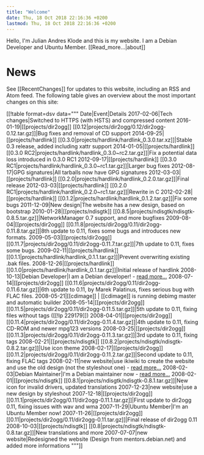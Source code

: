 ```yaml
---
title: "Welcome"
date: Thu, 18 Oct 2018 22:16:36 +0200
lastmod: Thu, 18 Oct 2018 22:16:36 +0200
---
```




Hello, I'm Julian Andres Klode and this is my website. I am a Debian
Developer and Ubuntu Member. [[Read_more...|about]]

# News

See [[RecentChanges]] for updates to this website, including an RSS and
Atom feed. The following table gives an overview about the most important
changes on this site:

[[!table format=dsv data="""
Date|Event|Details
2017-02-06|Tech changes|Switched to HTTPS (with HSTS) and compressed content
2016-01-19|[[projects/dir2ogg]] [[0.12|projects/dir2ogg/0.12/dir2ogg-0.12.tar.gz]]|Bug fixes and removal of CD support
2014-09-25|[[projects/hardlink]] [[0.3.0|projects/hardlink/hardlink_0.3.0.tar.xz]]|Stable 0.3 release, added including xattr support
2014-01-05|[[projects/hardlink]] [[0.3.0 RC2|projects/hardlink/hardlink_0.3.0~rc2.tar.gz]]|Fix a potential data loss introduced in 0.3.0 RC1
2012-09-17|[[projects/hardlink]] [[0.3.0 RC1|projects/hardlink/hardlink_0.3.0~rc1.tar.gz]]|Larger bug fixes
2012-08-17|GPG signatures|All tarballs now have GPG signatures
2012-03-03|[[projects/hardlink]] [[0.2.0|projects/hardlink/hardlink_0.2.0.tar.gz]]|Final release
2012-03-03|[[projects/hardlink]] [[0.2.0 RC1|projects/hardlink/hardlink_0.2.0~rc1.tar.gz]]|Rewrite in C
2012-02-28|[[projects/hardlink]] [[0.1.2|projects/hardlink/hardlink_0.1.2.tar.gz]]|Fix some bugs
2011-12-09|New design|The website has a new design, based on bootstrap
2010-01-28|[[projects/ndisgtk]] [[0.8.5|projects/ndisgtk/ndisgtk-0.8.5.tar.gz]]|NetworkManager 0.7 support, and more bugfixes
2009-08-04|[[projects/dir2ogg]] [[0.11.8|projects/dir2ogg/0.11/dir2ogg-0.11.8.tar.gz]]|8th update to 0.11, fixes some bugs and introduces new formats.
2009-05-03|[[projects/dir2ogg]] [[0.11.7|projects/dir2ogg/0.11/dir2ogg-0.11.7.tar.gz]]|7th update to 0.11, fixes some bugs.
2009-02-11|[[projects/hardlink]] [[0.1.1|projects/hardlink/hardlink_0.1.1.tar.gz]]|Prevent overwriting existing .bak files.
2008-12-26|[[projects/hardlink]] [[0.1.0|projects/hardlink/hardlink_0.1.tar.gz]]|Initial release of hardlink
2008-10-13|Debian Developer|I am a Debian developer! - [read more...](http://juliank.wordpress.com/2008/10/14/i-am-a-debian-developer-now/)
2008-07-14|[[projects/dir2ogg]] [[0.11.6|projects/dir2ogg/0.11/dir2ogg-0.11.6.tar.gz]]|6th update to 0.11, by Marek Palatinus, fixes serious bug with FLAC files.
2008-05-21|[[cdimage]] | [[cdimage]] is running debimg master and automatic builder
2008-05-14|[[projects/dir2ogg]] [[0.11.5|projects/dir2ogg/0.11/dir2ogg-0.11.5.tar.gz]]|5th update to 0.11, fixing files without tags ([[!lp 229179]])
2008-04-01|[[projects/dir2ogg]] [[0.11.4|projects/dir2ogg/0.11/dir2ogg-0.11.4.tar.gz]]|4th update to 0.11, fixing CD-ROM and newer mpg123 versions
2008-03-25|[[projects/dir2ogg]] [[0.11.3|projects/dir2ogg/0.11/dir2ogg-0.11.3.tar.gz]]|3rd update to 0.11, fixing tags
2008-02-21|[[projects/ndisgtk]] [[0.8.2|projects/ndisgtk/ndisgtk-0.8.2.tar.gz]]|Use icon theme
2008-02-17|[[projects/dir2ogg]] [[0.11.2|projects/dir2ogg/0.11/dir2ogg-0.11.2.tar.gz]]|Second update to 0.11, fixing FLAC tags
2008-02-11|new website|use ikiwiki to create the website and use the old design (not the styleshout one) - [read more...](http://juliank.wordpress.com/2008/02/11/jak-linux-website-now-powered-by-ikiwiki/)
2008-02-03|Debian Maintainer|I'm a Debian maintainer now - [read more...](http://juliank.wordpress.com/2008/02/04/debian-maintainer/)
2008-02-01|[[projects/ndisgtk]] [[0.8.1|projects/ndisgtk/ndisgtk-0.8.1.tar.gz]]|New icon for invalid drivers, updated translations
2007-12-23|new website|use a new design by styleshout
2007-12-18|[[projects/dir2ogg]] [[0.11.1|projects/dir2ogg/0.11/dir2ogg-0.11.1.tar.gz]]|First update to dir2ogg 0.11, fixing issues with wav and wma
2007-11-29|Ubuntu Member|I'm an Ubuntu Member now!
2007-11-26|[[projects/dir2ogg]] [[0.11|projects/dir2ogg/0.11/dir2ogg-0.11.tar.gz]]|Final release of dir2ogg 0.11
2008-10-03|[[projects/ndisgtk]] [[0.8|projects/ndisgtk/ndisgtk-0.8.tar.gz]]|New translations and more
2007-07-07|new website|Redesigned the website (Design from mentors.debian.net) and added more informations
"""]]

